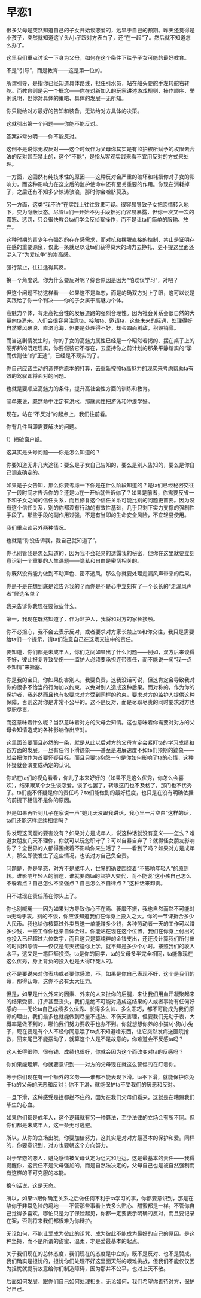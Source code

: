# 早恋1

很多父母是突然知道自己的子女开始谈恋爱的，远早于自己的预期。昨天还觉得是小孩子，突然就知道这丫头/小子跟对方表白了，还“在一起”了。然后就不知道怎么办了。

这里我们重点讨论一下身为父母，如何在这个条件下给予子女可能的最好教育。

不是“引导”，而是教育——这是第一位的。

所谓引导，是指你已经知道具体路线，担任引水员，站在船头要舵手左转舵右转舵。而教育则是另一个概念——你在对新加入的玩家讲述游戏规则、操作顺序、举例说明，但你对具体的策略、具体的发展一无所知。

你只能给对方最好的告知和装备，无法给对方具体的决策。

这就引出第一个问题——你能不能反对。

答案非常分明——你不能反对。

这倒不是说你无权反对——这个时候作为父母你其实是有监护权所赋予的权限去合法的反对甚至禁止的，这个“不能”，是指从客观实践来看不宜用反对的方式来处理。

一方面，这固然有纯技术性的原因——这种反对会严重的破坏和耗损你对子女的影响力，而这种影响力在这之后的监护使命中还有至关重要的作用。你现在消耗掉了，之后还有不知多少惊涛骇浪，那时你会噬脐莫及。

另一方面，这类“我不许”在实践上往往效果可疑。很容易导致子女把恋情转入地下，变为隐蔽状态。尽管ta们一开始不免手段拙劣而容易暴露，但你一次又一次的震怒、惩罚，只会很快教会ta们学会反侦察操作，而不是让ta们简单的服输、放弃。

这种时期的青少年有强烈的存在感需求，而对抗和摆脱直接的控制、禁止是证明存在感的重要源泉，仅此一条就足以让ta们获得莫大的动力去挣扎，更不提这里面还混入了“为爱抗争”的崇高感。

强行禁止，往往适得其反。

换一个角度说，你为什么要反对呢？综合原因是因为“怕耽误学习”，对吧？

但这个问题不妨这样看——如果这不是单恋，而是的确双方对上了眼，这可以说是实践给了你一个判决——你的子女属于高魅力个体。

高魅力个体，有走高社会性的发展道路的强烈合理性。因为社会关系会很自然的大量向ta涌来。人们会很容易注意ta、接触ta、邀请ta，这些未来的际遇，处理得好自然乘风破浪、直济沧海，但要是处理得不好，却会四面树敌，积毁销骨。

而当这剧情发生时，你的子女的高魅力属性已经是一个昭然若揭的、摆在桌子上的硬邦邦的既定现实，你要假装它不存在，去坚持你之前计划的那条平静踏实的“学而优则仕”的“正途”，已经是不现实的了。

你自己应该主动的调整你原本的打算，去重新按照ta高魅力的现实来考虑帮助ta有效的驾驭即将面对的问题。

也就是要顺应高魅力的条件，提升高社会性方面的训练和教育。

简单来说，既然命中注定有洪水，那就索性把游泳和冲浪学好。

现在，站在“不反对”的起点上，我们往前看。

你有几件当即需要解决的问题。

1）揭破窗户纸。

这其实是头号问题——你是怎么知道的？

你要知道无非几大途径：要么是子女自己告知的，要么是别人告知的，要么是你自己调查确定的。

如果是子女告知，那么你要考虑一下你是在什么阶段知道的？是ta们已经秘密交往了一段时间才告诉你的？还是ta在一开始就告诉你了？如果是前者，你需要反省一下和子女之间的信任关系，而且修复这个信任关系可能比别的问题更首要。因为没有这个信任关系，别的你都没有行动的有效性基础，几乎只剩下实力支撑的强制性手段了。那些手段的副作用过强，不是有当即的生命安全风险，不宜轻易使用。

我们重点谈另外两种情况。

也就是“你没告诉我，我自己就知道了”。

你也别管我是怎么知道的，因为我不会轻易的透露我的秘密，但你在这里就要立刻意识到一个重要的人生课题——隐私和自由是密切相关的。

你既然没有能力做到不动声色、密不透风，那么你就要处理走漏风声带来的后果。

你是不是在想到底是谁告诉我的？而你是不是心中立刻有了一个长长的“走漏风声者”候选名单？



我来告诉你我现在要做些什么。

第一，我现在既然知道了，作为监护人，我将和对方的家长接触。

你不必担心，我不会去表示反对，或者要求对方家长禁止ta和你交往，我只是需要给ta们一个提示，请ta们注意自己在这场交往中的责任。

要知道，你们都是未成年人，你们之间如果出了什么问题——例如，双方后来谈得不好，彼此报复导致受伤——监护人必须要承担连带责任，而不能说一句“我一点不知情”来搪塞。

你是我的宝贝，你如果伤害别人，我要负责，这我没话可说，但这肯定会导致我对你的很多不恰当的行为加以约束，以免对别人造成这种后果。而对称的，作为你的保护者，我必然而且也有权要求对方受到同样的约束，要求对方的监护人提供这种保障，否则这对你是非常不公平的。这不是反对，而是尽职尽责的同时要求对方也尽职尽责。

而这意味着什么呢？当然意味着对方的父母会知情。这也意味着你需要对对方的父母会知情造成的各种影响作出应对。

这里面首要而且必然的一条，就是从此以后对方的父母肯定会紧盯ta的学习成绩和各方面的发展。一旦有任何下滑迹象——甚至是进展速度不如ta们预期的迹象——就会把你作为首要怀疑目标。而且只要ta抱怨一句是你如何影响了ta的心情，这种怀疑就会演变成确定的认识。

你站在ta们的视角看看，你儿子本来好好的（如果不是这么优秀，你怎么会喜欢），结果跟某个女生谈恋爱。谈了也罢了，转眼这门也不及格了，那门也不优秀了。ta们能不怀疑是你的责任吗？ta们能做到的最好程度，也只是在没有明确依据的前提下相信不是你的原因。

但是如果再听到儿子在家说一声“她几天没跟我讲话，我心里一片空白”这样的话，ta们还能这样继续相信吗？

你发现这问题的要害没有？如果对方是成年人，说这种话就没有意义——怎么？难道女朋友几天不理你，你就可以玩忽职守了？可以自暴自弃了？就得怪女朋友影响你了？全世界的人都得围绕着不影响你来生活了？——看到了吗？如果对方是成年人，那么即使发生了这些情况，也该对方自己负全责。

问题是，你是早恋，对方不是成年人，世界的确要围绕着“不影响年轻人”的原则转。谁影响年轻人的前途，谁就要向ta的监护人交代，而不能说“这小孩自己怎么不躲着点？自己怎么不坚强点？自己怎么不自律点？”这种话来卸责。

只不过现在责任落在你头上了。

你也别喊冤——因为如果对方导致你心不在焉、萎靡不振，我也自然而然不可能对ta无动于衷。别的不谈，你应该知道我们在你身上投入之大。你的一节课折合多少人民币。我也给你核算过外卖员送一单能赚多少钱，各种劳动者一天的工作可以赚多少钱，一些工作你也亲自体会过。你能站在现在这个位置，我们在你身上付出的总投入已经超过六位数字，而且这只是算纯粹的金钱支出，还还没计算我们所付出的时间和感情——仅仅是每天接送你上学，就不知是多少个小时。按照我们的收入水平，这又是一笔巨额投资。ta是你的同学，ta的父母多半完全相同，ta能像现在这么优秀，身上背负的投入也是大得吓死人的。

这不是要说来对你表功或者要你感激，不，如果是你自己表现不好，这个是我们的命，那得认命，这你不必有太大压力。

但是，如果是什么外来的因素、外来的人来扯你的后腿，来让我们用血汗凝聚起来的结果受损、打折甚至丧失，我们是绝不可能对造成这结果的人或者事物有任何好感的——无论ta自己成绩多么优秀、长得多么帅、多么乖巧，都不可能成为我们原谅的理由。我们最多也就能做到尽量不违法、不伤天害理，但要我们无动于衷，大概率是做不到的，哪怕我们努力要收手也办不到。你就想想你养的小猫/小狗/小兔子，现在要是有个人不经你同意喂了ta点不知道啥东西，让它突然发病送医院抢救，回来尾巴不能摆动了，就算这个人是不是故意的，你难道会不反感ta吗？

这人长得很帅、很有钱、成绩也很好，你就会因为这个而改变对ta的反感吗？

你如果能理解，你就要意识到——对方的父母现在就这么警惕的在盯着你。

等于你们现在有一个额外的义务——谁都不能表现下滑。ta不下滑，就能保护你免于ta的父母的厌恶和反对；你不下滑，就能保护ta不受我们的厌恶和反对。

一旦下滑，这种感受是拦都拦不住的，因为在我们父母们看来，这就是在糟蹋我们毕生的心血。

如果你们都是成年人，这个逻辑就有另一种算法，至少法律的立场会有所不同。但你们都是未成年人，这一条无可逃避。

所以，从你的立场出发，你要加倍努力，这其实是对对方最基本的保护和爱。同样的，你要意识到，对方也要朝这个方向努力。

对于早恋的恋人，避免感情被父母认定为诅咒和厄运，这是最基本的责任——我得提醒你，这责任不是父母强加的，而是自然法决定的，父母自己也是被自然强制而有这样的不可克服的本能。

换句话说，这是天命。

所以，如果ta跟你确定关系之后做任何不利于ta学习的事，你都要意识到，那是在陷你于非常危险的境地——不管那些事看上去多么贴心、甜蜜都是一样。不管你自己觉得多喜欢，哪怕只是为了保险起见，你都一定要表示明确的反对，而且要记录在案，否则将来我们都很难为你辩护。



无论如何，不能让爱成为彼此的诅咒、成为彼此不能成为最好的自己的原因。是这种坚持，而不是所谓的甜蜜、温柔，才是爱最基本的起点。



关于我们现在的总体态度，我们现在的态度是中立的，既不是反对、也不是赞成。我们确实是担忧的，担忧你们处理不好这里面天然的艰难挑战，但我们不能仅仅因为担忧就提前故意给你们制造障碍，因为那并不公平，也对上天不敬。

后面如何发展，跟你们自己如何处理相关。无论如何，我们希望你善待对方，保护好自己。
